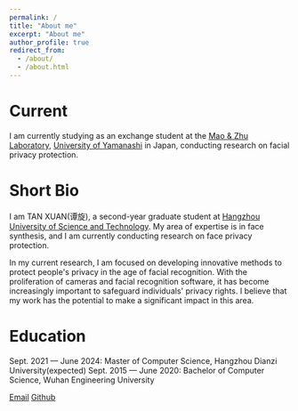 ```yaml
---
permalink: /
title: "About me"
excerpt: "About me"
author_profile: true
redirect_from: 
  - /about/
  - /about.html
---
```


Current
======
I am currently studying as an exchange student at the [Mao & Zhu Laboratory](http://vc.media.yamanashi.ac.jp/?lang=en), [University of Yamanashi](https://www.yamanashi.ac.jp/en/) in Japan, conducting research on facial privacy protection.

Short Bio
======
I am TAN XUAN(谭旋), a second-year graduate student at [Hangzhou University of Science and Technology](http://zhaosheng.hdu.edu.cn/). My area of expertise is in face synthesis, and I am currently conducting research on face privacy protection. 

In my current research, I am focused on developing innovative methods to protect people's privacy in the age of facial recognition. With the proliferation of cameras and facial recognition software, it has become increasingly important to safeguard individuals' privacy rights. I believe that my work has the potential to make a significant impact in this area.

Education
======
Sept. 2021 — June 2024: Master of Computer Science, Hangzhou Dianzi University(expected)
Sept. 2015 — June 2020: Bachelor of Computer Science, Wuhan Engineering University

[Email](g21tka17@yamanashi.ac.jp)      [Github](https://github.com/arnetx) 

